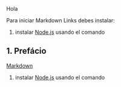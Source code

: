 Hola

Para iniciar Markdown Links debes instalar:
1. instalar [Node.js](https://nodejs.org/) usando el comando

## 1. Prefácio

[Markdown](https://pt.wikipedia.org/wiki/Markdown) 

1. instalar [Node.js](https://nodejs.org/) usando el comando